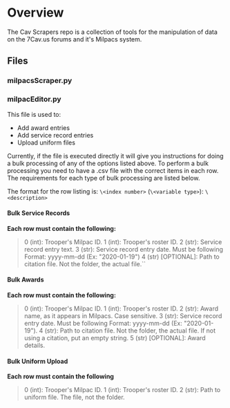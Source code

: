# Overview

The Cav Scrapers repo is a collection of tools for the manipulation of data on the 7Cav.us forums and it's Milpacs system.

## Files

### milpacsScraper.py

### milpacEditor.py

This file is used to:

* Add award entries
* Add service record entries
* Upload uniform files

Currently, if the file is executed directly it will give you instructions for doing a bulk processing of any of the options listed above. To perform a bulk processing you need to have a .csv file with the correct items in each row. The requirements for each type of bulk processing are listed below.

The format for the row listing is: `\<index number>` (`\<variable type>`): `\<description>`

#### Bulk Service Records

**Each row must contain the following:**
> 0 (int): Trooper's Milpac ID.
> 1 (int): Trooper's roster ID.
> 2 (str): Service record entry text.
> 3 (str): Service record entry date. Must be following Format: yyyy-mm-dd (Ex: "2020-01-19")
> 4 (str) [OPTIONAL]: Path to citation file. Not the folder, the actual file.``

#### Bulk Awards

**Each row must contain the following:**
> 0 (int): Trooper's Milpac ID.
> 1 (int): Trooper's roster ID.
> 2 (str): Award name, as it appears in Milpacs. Case sensitive.
> 3 (str): Service record entry date. Must be following Format: yyyy-mm-dd (Ex: "2020-01-19").
> 4 (str): Path to citation file. Not the folder, the actual file. If not using a citation, put an empty string.
> 5 (str) [OPTIONAL]: Award details.

#### Bulk Uniform Upload

**Each row must contain the following**
> 0 (int): Trooper's Milpac ID.
> 1 (int): Trooper's roster ID.
> 2 (str): Path to uniform file. The file, not the folder.